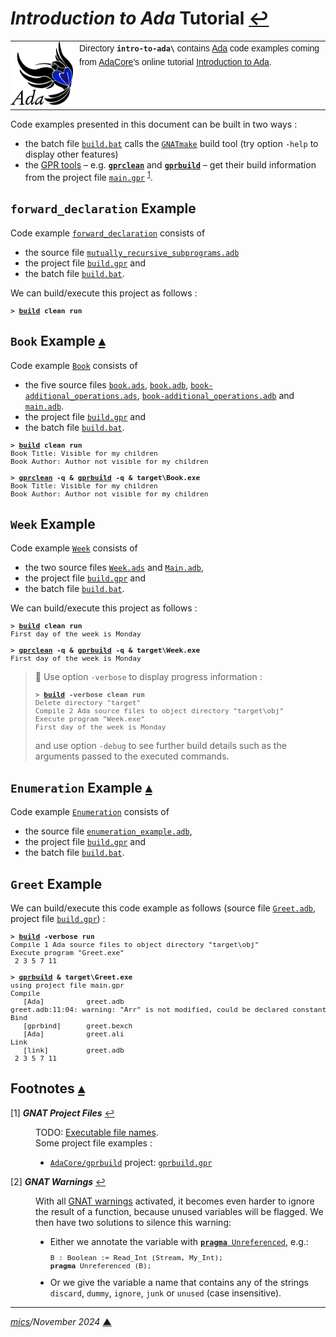 # <span id="top"><i>Introduction to Ada</i> Tutorial</span> <span style="size:25%;"><a href="../README.md">↩</a></span>

<table style="font-family:Helvetica,Arial;line-height:1.6;">
  <tr>
  <td style="border:0;padding:0 10px 0 0;min-width:100px;"><a href="https://www.adacore.com/" rel="external"><img style="border:0;" src="../docs/images/adamascot.png" width="100" alt="Ada project"/></a></td>
  <td style="border:0;padding:0;vertical-align:text-top;">
    Directory <strong><code>intro-to-ada\</code></strong> contains <a href="https://www.adacore.com/" rel="external">Ada</a> code examples coming from <a href="https://www.adacore.com/" rel="external">AdaCore</a>'s online tutorial <a href="https://learn.adacore.com/courses/intro-to-ada" rel="external">Introduction to Ada</a>.
  </td>
  </tr>
</table>

Code examples presented in this document can be built in two ways :
- the batch file [`build.bat`](./Week/build.bat) calls the [`GNATmake`](gnu_gnatmake) build tool (try option `-help` to display other features)
- the [GPR tools][gpr_tools] &ndash; e.g. [**`gprclean`**][gprclean_cli] and [**`gprbuild`**][gprbuild_cli] &ndash; get their build information from the project file [`main.gpr`](./Week/main.gpr) <sup id="anchor_01">[1](#footnote_01)</sup>.

## <span id="forward_declaration">`forward_declaration` Example</span>

Code example [`forward_declaration`](./ch03/forward_declaration/) consists of
- the source file [`mutually_recursive_subprograms.adb`](./ch03/forward_declaration/src/main/ada/mutually_recursive_subprograms.adb)
- the project file [`build.gpr`](./ch03/forward_declaration/build.gpr) and
- the batch file [`build.bat`](./ch03/forward_declaration/build.bat).

We can build/execute this project as follows :

<pre style="font-size:80%;">
<b>&gt; <a href="./ch03/forward_declaration/build.bat">build</a> clean run</b>
</pre>

## <span id="book">`Book` Example</span> [**&#x25B4;**](#top)

Code example [`Book`](./ch04/Book/) consists of
- the five source files [`book.ads`](./ch04/Book/src/main/ada/book.ads), [`book.adb`](./ch04/Book/src/main/ada/book.adb), [`book-additional_operations.ads`](./ch04/Book/src/main/ada/book-additional_operations.ads), [`book-additional_operations.adb`](./ch04/Book/src/main/ada/book-additional_operations.adb) and [`main.adb`](./ch04/Book/src/main/ada/main.adb).
- the project file [`build.gpr`](./ch04/Book/build.gpr) and
- the batch file [`build.bat`](./ch04/Book/build.bat).

<pre style="font-size:80%;">
<b>&gt; <a href="./ch04/Book/build.bat">build</a> clean run</b>
Book Title: Visible for my children
Book Author: Author not visible for my children
&nbsp;
<b>&gt; <a href="https://docs.adacore.com/gprbuild-docs/html/gprbuild_ug/companion_tools.html#cleaning-up-with-gprclean">gprclean</a> -q &amp; <a href="https://docs.adacore.com/gprbuild-docs/html/gprbuild_ug/building_with_gprbuild.html#command-line">gprbuild</a> -q &amp; target\Book.exe</b>
Book Title: Visible for my children
Book Author: Author not visible for my children
</pre>

## <span id="week">`Week` Example</span>

Code example [`Week`](./ch04/Week/) consists of
- the two source files [`Week.ads`](./ch04/Week/src/Week.ads) and [`Main.adb`](./ch04/Week/src/Main.adb),
- the project file [`build.gpr`](./ch04/Week/build.gpr) and
- the batch file [`build.bat`](./ch04/Week/build.bat).

We can build/execute this project as follows :

<pre style="font-size:80%;">
<b>&gt; <a href="./ch04/Week/build.bat">build</a> clean run</b>
First day of the week is Monday
&nbsp;
<b>&gt; <a href="https://docs.adacore.com/gprbuild-docs/html/gprbuild_ug/companion_tools.html#cleaning-up-with-gprclean">gprclean</a> -q &amp; <a href="https://docs.adacore.com/gprbuild-docs/html/gprbuild_ug/building_with_gprbuild.html#command-line">gprbuild</a> -q &amp; target\Week.exe</b>
First day of the week is Monday
</pre>

> **:mag_right:** Use option `-verbose` to display progress information :
> <pre style="font-size:80%;">
> <b>&gt; <a href="./ch04/Week/build.bat">build</a> -verbose clean run</b>
> Delete directory "target"
> Compile 2 Ada source files to object directory "target\obj"
> Execute program "Week.exe"
> First day of the week is Monday
> </pre>
> and use option `-debug` to see further build details such as the arguments passed to the executed commands.

## <span id="enumeration">`Enumeration` Example</span> [**&#x25B4;**](#top)

Code example [`Enumeration`](./ch05/Enumeration/) consists of
- the source file [`enumeration_example.adb`](./ch05/Enumeration/src/main/ada/enumeration_example.adb),
- the project file [`build.gpr`](./ch05/Enumeration/build.gpr) and
- the batch file [`build.bat`](./ch05/Enumeration/build.bat).

## <span id="greet">`Greet` Example</span>

We can build/execute this code example as follows (source file [`Greet.adb`](./ch07/Greet/src/main/ada/Greet.adb), project file [`build.gpr`](./ch07/Greet/build.gpr)) :

<pre style="font-size:80%;">
<b>&gt; <a href="./ch07/Greet/build.bat">build</a> -verbose run</b>
Compile 1 Ada source files to object directory "target\obj"
Execute program "Greet.exe"
 2 3 5 7 11
&nbsp;
<b>&gt; <a href="https://docs.adacore.com/gprbuild-docs/html/gprbuild_ug.html" rel="external">gprbuild</a> &amp; target\Greet.exe</b>
using project file main.gpr
Compile
   [Ada]          greet.adb
greet.adb:11:04: warning: "Arr" is not modified, could be declared constant [-gnatwk]
Bind
   [gprbind]      greet.bexch
   [Ada]          greet.ali
Link
   [link]         greet.adb
 2 3 5 7 11
</pre>

<!--========================================================================-->

## <span id="footnotes">Footnotes</span> [**&#x25B4;**](#top)

<span id="footnote_01">[1]</span> ***GNAT Project Files*** [↩](#anchor_01)

<dl><dd>
TODO: <a href="https://docs.adacore.com/gprbuild-docs/html/gprbuild_ug/gnat_project_manager.html#executable-file-names">Executable file names</a>.
</dd>
<dd>
Some project file examples :
<ul><li><a href="https://github.com/AdaCore/gprbuild"><code>AdaCore/gprbuild</code></a> project: <a href="https://github.com/AdaCore/gprbuild/blob/master/gprbuild.gpr"><code>gprbuild.gpr</code></a></li>
</ul>
</dd></dl>

<span id="footnote_02">[2]</span> ***GNAT Warnings*** [↩](#anchor_02)

<dl><dd>
With all <a href="https://gcc.gnu.org/onlinedocs/gnat_ugn/Warning-Message-Control.html" rel="external">GNAT warnings</a> activated, it becomes even harder to ignore the result of a function, because unused variables will be flagged. We then have two solutions to silence this warning:
<ul>
<li>Either we annotate the variable with <a href="https://docs.adacore.com/gnat_rm-docs/html/gnat_rm/gnat_rm/implementation_defined_pragmas.html#pragma-unreferenced" rel="external"><code><b>pragma</b> Unreferenced</code></a>, e.g.:
<pre style="font-size:80%;">
B : Boolean := Read_Int (Stream, My_Int);
<b>pragma</b> Unreferenced (B);
</pre></li>
<li>Or we give the variable a name that contains any of the strings <code>discard</code>, <code>dummy</code>, <code>ignore</code>, <code>junk</code> or <code>unused</code> (case insensitive).</li>
</ul>
</dd></dl>

***

*[mics](https://lampwww.epfl.ch/~michelou/)/November 2024* [**&#9650;**](#top)
<span id="bottom">&nbsp;</span>

<!-- link refs -->

[gnu_gnatmake]: https://gcc.gnu.org/onlinedocs/gnat_ugn/Building-with-gnatmake.html
[gpr_tools]: https://docs.adacore.com/gprbuild-docs/html/gprbuild_ug.html
[gprbuild_cli]: https://docs.adacore.com/gprbuild-docs/html/gprbuild_ug/building_with_gprbuild.html
[gprclean_cli]: https://docs.adacore.com/gprbuild-docs/html/gprbuild_ug/companion_tools.html#cleaning-up-with-gprclean
